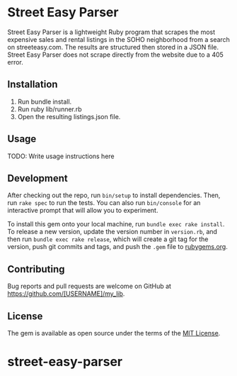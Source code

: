 # Street Easy Parser

Street Easy Parser is a lightweight Ruby program that scrapes the most expensive sales and rental listings in the SOHO neighborhood from a search on streeteasy.com. The results are structured then stored in a JSON file. Street Easy Parser does not scrape directly from the website due to a 405 error.

## Installation

1. Run bundle install.
2. Run ruby lib/runner.rb
3. Open the resulting listings.json file.

## Usage

TODO: Write usage instructions here

## Development

After checking out the repo, run `bin/setup` to install dependencies. Then, run `rake spec` to run the tests. You can also run `bin/console` for an interactive prompt that will allow you to experiment.

To install this gem onto your local machine, run `bundle exec rake install`. To release a new version, update the version number in `version.rb`, and then run `bundle exec rake release`, which will create a git tag for the version, push git commits and tags, and push the `.gem` file to [rubygems.org](https://rubygems.org).

## Contributing

Bug reports and pull requests are welcome on GitHub at https://github.com/[USERNAME]/my_lib.


## License

The gem is available as open source under the terms of the [MIT License](http://opensource.org/licenses/MIT).
# street-easy-parser
